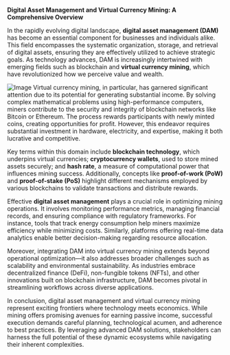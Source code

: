 **Digital Asset Management and Virtual Currency Mining: A Comprehensive Overview**

In the rapidly evolving digital landscape, **digital asset management (DAM)** has become an essential component for businesses and individuals alike. This field encompasses the systematic organization, storage, and retrieval of digital assets, ensuring they are effectively utilized to achieve strategic goals. As technology advances, DAM is increasingly intertwined with emerging fields such as blockchain and **virtual currency mining**, which have revolutionized how we perceive value and wealth.


![Image](https://github.com/user-attachments/assets/31692037-0104-4703-abd1-696b6a7dd41b)
Virtual currency mining, in particular, has garnered significant attention due to its potential for generating substantial income. By solving complex mathematical problems using high-performance computers, miners contribute to the security and integrity of blockchain networks like Bitcoin or Ethereum. The process rewards participants with newly minted coins, creating opportunities for profit. However, this endeavor requires substantial investment in hardware, electricity, and expertise, making it both lucrative and competitive.

Key terms within this domain include **blockchain technology**, which underpins virtual currencies; **cryptocurrency wallets**, used to store mined assets securely; and **hash rate**, a measure of computational power that influences mining success. Additionally, concepts like **proof-of-work (PoW)** and **proof-of-stake (PoS)** highlight different mechanisms employed by various blockchains to validate transactions and distribute rewards.

Effective **digital asset management** plays a crucial role in optimizing mining operations. It involves monitoring performance metrics, managing financial records, and ensuring compliance with regulatory frameworks. For instance, tools that track energy consumption help miners maximize efficiency while minimizing costs. Similarly, platforms offering real-time data analytics enable better decision-making regarding resource allocation.

Moreover, integrating DAM into virtual currency mining extends beyond operational optimization—it also addresses broader challenges such as scalability and environmental sustainability. As industries embrace decentralized finance (DeFi), non-fungible tokens (NFTs), and other innovations built on blockchain infrastructure, DAM becomes pivotal in streamlining workflows across diverse applications.

In conclusion, digital asset management and virtual currency mining represent exciting frontiers where technology meets economics. While mining offers promising avenues for earning passive income, successful execution demands careful planning, technological acumen, and adherence to best practices. By leveraging advanced DAM solutions, stakeholders can harness the full potential of these dynamic ecosystems while navigating their inherent complexities.